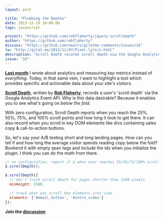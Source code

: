 ```yaml
---
layout: post

title: "Plumbing the Depths"
date: 2013-12-19 10:00:00
tags: javascript

project: "https://github.com/robflaherty/jquery-scrolldepth"
author: "https://github.com/robflaherty"
discuss: "https://github.com/nealrs/gitatme-comments/issues/16"
lw: "http://gitat.me/2013/11/07/Pixel-lytics.html"
description: "Scroll Depth records scroll depth via the Google Analytics Event API -- enabling you to see what is going on below the fold."
issue: "16"
---
```


<strong><a href = "{{ page.lw }}" target="_blank" title = "Pixel-lytics">Last month</a></strong> I wrote about analytics and measuring _key metrics_ instead of _everything_. Today, in that same vein, I want to highlight a tool which provides specific and actionable data about your site's visitors.

<strong><a href="{{ page.project }}" target="_blank" title="Scroll Depth on GitHub">Scroll Depth</a></strong>, written by <strong><a href="{{ page.author }}" target="_blank" title="Rob Flaherty on GitHub">Rob Flaherty</a></strong>, records a user's 'scroll depth' via the Google Analytics Event API. Why is this data desirable? Because it enables you to see what's going on _below the fold_.

With zero configuration, Scroll Depth reports when you reach the 25%, 50%, 75%, and 100% scroll points and how long it took to get there. It can also record when you scroll in key DOM elements like divs containing sales copy & call-to-action buttons.

So, let's say your A/B testing short and long landing pages. How can you tell if and how long the average visitor spends reading copy below the fold? Bookend it with empty span tags and include the ids when you initialize the plugin. I think you can do the math from there.

```js
// no configuration, report if & when user reaches 25/50/75/100% scroll points
$.scrollDepth();

$.scrollDepth({
  // don't track scroll depth for pages shorter than 2500 pixels
  minHeight: 2500,

  // track when you scroll key elements into view
  elements: ['#email_button', '#intro_video']
});
```

<p><strong>Join the <a class = "nodeco" href="{{ page.url }}#comments" title="Discuss this issue of Git @ Me online"><i class="icon-comments icon-large "></i> discussion</a></strong></p>

